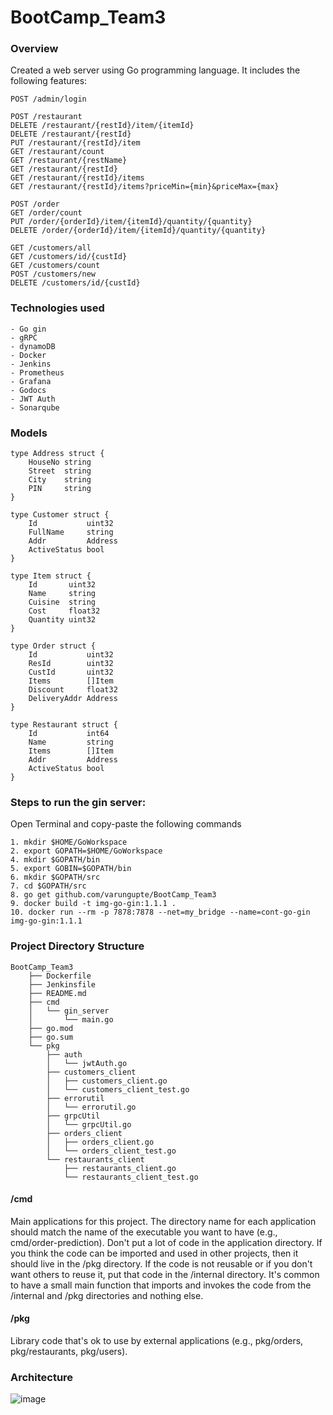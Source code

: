 # BootCamp_Team3

### Overview
Created a web server using Go programming language. 
It includes the following features:
```
POST /admin/login

POST /restaurant
DELETE /restaurant/{restId}/item/{itemId}
DELETE /restaurant/{restId}
PUT /restaurant/{restId}/item
GET /restaurant/count
GET /restaurant/{restName}
GET /restaurant/{restId}
GET /restaurant/{restId}/items
GET /restaurant/{restId}/items?priceMin={min}&priceMax={max}

POST /order
GET /order/count
PUT /order/{orderId}/item/{itemId}/quantity/{quantity}
DELETE /order/{orderId}/item/{itemId}/quantity/{quantity}

GET /customers/all
GET /customers/id/{custId}
GET /customers/count
POST /customers/new
DELETE /customers/id/{custId}
```

### Technologies used
```
- Go gin
- gRPC
- dynamoDB
- Docker
- Jenkins
- Prometheus
- Grafana
- Godocs
- JWT Auth
- Sonarqube
```

### Models
```
type Address struct {
	HouseNo string
	Street  string
	City    string
	PIN     string
}

type Customer struct {
	Id           uint32
	FullName     string
	Addr         Address
	ActiveStatus bool
}

type Item struct {
	Id       uint32
	Name     string
	Cuisine  string
	Cost     float32
	Quantity uint32
}

type Order struct {
	Id           uint32
	ResId        uint32
	CustId       uint32
	Items        []Item
	Discount     float32
	DeliveryAddr Address
}

type Restaurant struct {
	Id           int64
	Name         string
	Items        []Item
	Addr         Address
	ActiveStatus bool
}
```

### Steps to run the gin server:
Open Terminal and copy-paste the following commands
```
1. mkdir $HOME/GoWorkspace
2. export GOPATH=$HOME/GoWorkspace
4. mkdir $GOPATH/bin
5. export GOBIN=$GOPATH/bin
6. mkdir $GOPATH/src
7. cd $GOPATH/src
8. go get github.com/varungupte/BootCamp_Team3
9. docker build -t img-go-gin:1.1.1 .
10. docker run --rm -p 7878:7878 --net=my_bridge --name=cont-go-gin img-go-gin:1.1.1
```

### Project Directory Structure
```
BootCamp_Team3
    ├── Dockerfile
    ├── Jenkinsfile
    ├── README.md
    ├── cmd
    │   └── gin_server
    │       └── main.go
    ├── go.mod
    ├── go.sum
    └── pkg
        ├── auth
        │   └── jwtAuth.go
        ├── customers_client
        │   ├── customers_client.go
        │   └── customers_client_test.go
        ├── errorutil
        │   └── errorutil.go
        ├── grpcUtil
        │   └── grpcUtil.go
        ├── orders_client
        │   ├── orders_client.go
        │   └── orders_client_test.go
        └── restaurants_client
            ├── restaurants_client.go
            └── restaurants_client_test.go
```

#### /cmd
Main applications for this project.
The directory name for each application should match the name of the executable you want to have (e.g., cmd/order-prediction).
Don't put a lot of code in the application directory. If you think the code can be imported and used in other projects, then it should live in the /pkg directory. If the code is not reusable or if you don't want others to reuse it, 
put that code in the /internal directory.
It's common to have a small main function that imports and invokes the code from the /internal and /pkg directories and nothing else.

#### /pkg
Library code that's ok to use by external applications (e.g., pkg/orders, pkg/restaurants, pkg/users). 

### Architecture
![image](https://user-images.githubusercontent.com/59866066/89395956-9d3fef80-d72b-11ea-9f67-ae5c8d82f6db.jpeg)
